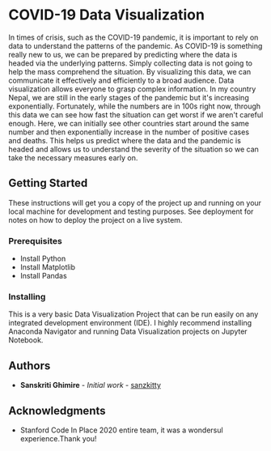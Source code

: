 # COVID-19 Data Visualization

In times of crisis, such as the COVID-19 pandemic, it is important to rely on data to understand the patterns of the pandemic. As COVID-19 is something really new to us, we can be prepared by predicting where the data is headed via the underlying patterns. Simply collecting data is not going to help the mass comprehend the situation. By visualizing this data, we can communicate it effectively and efficiently to a broad audience. Data visualization allows everyone to grasp complex information. In my country Nepal, we are still in the early stages of the pandemic but it's increasing exponentially. Fortunately, while the numbers are in 100s right now, through this data we can see how fast the situation can get worst if we aren't careful enough. Here, we can initially see other countries start around the same number and then exponentially increase in the number of positive cases and deaths. This helps us predict where the data and the pandemic is headed and allows us to understand the severity of the situation so we can take the necessary measures early on.

## Getting Started

These instructions will get you a copy of the project up and running on your local machine for development and testing purposes. See deployment for notes on how to deploy the project on a live system.

### Prerequisites

* Install Python
* Install Matplotlib
* Install Pandas

### Installing

This is a very basic Data Visualization Project that can be run easily on any  integrated development environment (IDE). 
I highly recommend installing Anaconda Navigator and running Data Visualization projects on Jupyter Notebook.

## Authors

* **Sanskriti Ghimire** - *Initial work* - [sanzkitty](https://github.com/sanzkitty)

## Acknowledgments

* Stanford Code In Place 2020 entire team, it was a wondersul experience.Thank you! 
 
